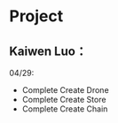 # Project 
## Kaiwen Luo：
04/29:
- Complete Create Drone
- Complete Create Store
- Complete Create Chain

